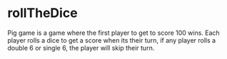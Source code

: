 # rollTheDice
Pig game is a game where the first player to get to score 100 wins.
Each player rolls a dice to get a score when its their turn, if any player rolls a double 6 or single 6, the player will skip their turn.
